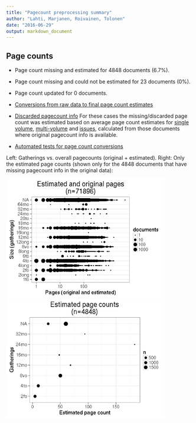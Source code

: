 ```yaml
---
title: "Pagecount preprocessing summary"
author: "Lahti, Marjanen, Roivainen, Tolonen"
date: "2016-06-29"
output: markdown_document
---
```





## Page counts

  * Page count missing and estimated for 4848 documents (6.7%).

  * Page count missing and could not be estimated for 23 documents (0%).

  * Page count updated for 0 documents.
  
  * [Conversions from raw data to final page count estimates](output.tables/pagecount_conversion_nontrivial.csv)

<!--[Page conversions from raw data to final page count estimates with volume info](output.tables/page_conversion_table_full.csv)-->

  * [Discarded pagecount info](output.tables/pagecount_discarded.csv) For these cases the missing/discarded page count was estimated based on average page count estimates for [single volume](mean_pagecounts_singlevol.csv), [multi-volume](mean_pagecounts_multivol.csv) and [issues](mean_pagecounts_issue.csv), calculated from those documents where original pagecount info is available.

  * [Automated tests for page count conversions](https://github.com/rOpenGov/bibliographica/blob/master/inst/extdata/tests_polish_physical_extent.csv)


Left: Gatherings vs. overall pagecounts (original + estimated). Right: Only the estimated page counts (shown only for the 4848 documents that have missing pagecount info in the original data):

<img src="figure/size-size-estimated-1.png" title="plot of chunk size-estimated" alt="plot of chunk size-estimated" width="430px" /><img src="figure/size-size-estimated-2.png" title="plot of chunk size-estimated" alt="plot of chunk size-estimated" width="430px" />


<!--

## Average page counts (only works in CERL now)

Multi-volume documents average page counts are given per volume.


|doc.dimension | mean.pages.singlevol| median.pages.singlevol| n.singlevol|mean.pages.multivol |median.pages.multivol | n.multivol| mean.pages.issue| median.pages.issue| n.issue|
|:-------------|--------------------:|----------------------:|-----------:|:-------------------|:---------------------|----------:|----------------:|------------------:|-------:|
|2fo           |                12.42|                      4|        3194|NA                  |NA                    |         NA|             4.00|                  4|     601|
|4long         |                71.57|                     26|         206|NA                  |NA                    |         NA|               NA|                 NA|      NA|
|4to           |                31.09|                     10|       15773|NA                  |NA                    |         NA|            10.00|                 10|     428|
|6to           |                99.97|                     64|          29|NA                  |NA                    |         NA|               NA|                 NA|      NA|
|8long         |               210.27|                    112|          99|NA                  |NA                    |         NA|               NA|                 NA|      NA|
|8vo           |                99.11|                     50|        7817|NA                  |NA                    |         NA|            50.00|                 50|    1073|
|12long        |               388.14|                    244|           7|NA                  |NA                    |         NA|               NA|                 NA|      NA|
|12mo          |               111.50|                     68|        3285|NA                  |NA                    |         NA|            68.00|                 68|      21|
|16long        |               159.00|                    159|           1|NA                  |NA                    |         NA|               NA|                 NA|      NA|
|16mo          |               105.51|                     48|        1688|NA                  |NA                    |         NA|            48.00|                 48|      13|
|18mo          |               244.88|                    199|           8|NA                  |NA                    |         NA|               NA|                 NA|      NA|
|20to          |               209.00|                    209|           1|NA                  |NA                    |         NA|               NA|                 NA|      NA|
|24mo          |               302.00|                    184|          12|NA                  |NA                    |         NA|               NA|                 NA|      NA|
|32mo          |               228.05|                     94|          58|NA                  |NA                    |         NA|            94.00|                 94|       1|
|64mo          |                91.50|                    112|           8|NA                  |NA                    |         NA|               NA|                 NA|      NA|
|NA            |               108.00|                     60|       39232|NA                  |NA                    |         NA|            51.83|                 60|    1221|

![plot of chunk size-pagecountsmulti2](figure/size-size-pagecountsmulti2-1.png)

-->
